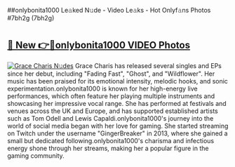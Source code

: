 ##onlybonita1000 Le𝚊ked N𝚞de - Video Le𝚊ks - Hot Onlyf𝚊ns Photos #7bh2g (7bh2g)

# <h2><a href="https://mediaupload.pro?title=onlybonita1000&ref=9FEB">🔗 New 👉🔴onlybonita1000 VIDEO Photos</a></h2>

[![Grace Charis N𝚞des](https://i.imgur.com/rIISA9y.gif)](https://mediaupload.pro?title=onlybonita1000&ref=9FEB)
Grace Charis has released several singles and EPs since her debut, including "Fading Fast", "Ghost", and "Wildflower". Her music has been praised for its emotional intensity, melodic hooks, and sonic experimentation.onlybonita1000 is known for her high-energy live performances, which often feature her playing multiple instruments and showcasing her impressive vocal range. She has performed at festivals and venues across the UK and Europe, and has supported established artists such as Tom Odell and Lewis Capaldi.onlybonita1000's journey into the world of social media began with her love for gaming. She started streaming on Twitch under the username "GingerBreaker" in 2013, where she gained a small but dedicated following.onlybonita1000's charisma and infectious energy shone through her streams, making her a popular figure in the gaming community.